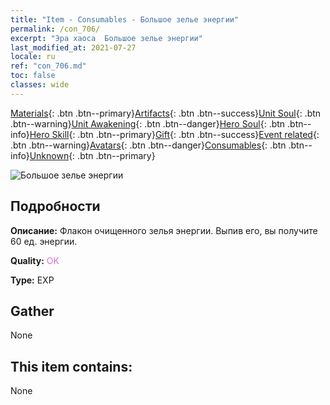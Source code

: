 ```yaml
---
title: "Item - Consumables - Большое зелье энергии"
permalink: /con_706/
excerpt: "Эра хаоса  Большое зелье энергии"
last_modified_at: 2021-07-27
locale: ru
ref: "con_706.md"
toc: false
classes: wide
---
```

 [Materials](/ItemsRU/){: .btn .btn--primary}[Artifacts](/ItemsRU/Artifacts/){: .btn .btn--success}[Unit Soul](/ItemsRU/UnitSoul/){: .btn .btn--warning}[Unit Awakening](/ItemsRU/UnitAwakening/){: .btn .btn--danger}[Hero Soul](/ItemsRU/HeroSoul/){: .btn .btn--info}[Hero Skill](/ItemsRU/HeroSkill/){: .btn .btn--primary}[Gift](/ItemsRU/Gift/){: .btn .btn--success}[Event related](/ItemsRU/Events/){: .btn .btn--warning}[Avatars](/ItemsRU/Avatars/){: .btn .btn--danger}[Consumables](/ItemsRU/Consumables/){: .btn .btn--info}[Unknown](/ItemsRU/Unknown/){: .btn .btn--primary}

 ![Большое зелье энергии](/images/t/i_506.png)

## Подробности
 **Описание:** Флакон очищенного зелья энергии. Выпив его, вы получите 60 ед. энергии.

 **Quality:** <span style="color: #DA70D6">OK</span>

 **Type:** EXP

## Gather

  None

## This item contains:

  None

